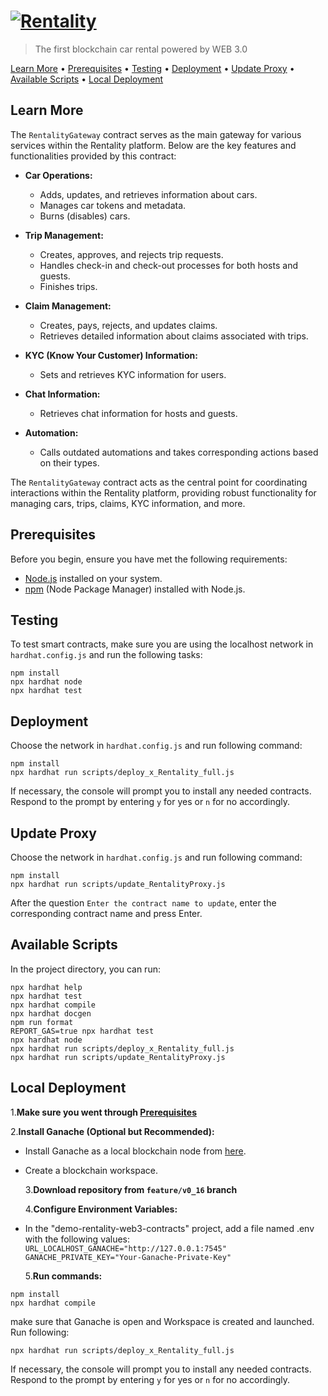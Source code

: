 # [![Rentality][rentality-image]][rentality-url]

> The first blockchain car rental powered by WEB 3.0

[Learn More](#learn-more) • [Prerequisites](#prerequisites) • [Testing](#testing) • [Deployment](#deployment) • [Update Proxy](#update-proxy) • [Available Scripts](#available-scripts) • [Local Deployment](#local-deployment)

## Learn More

The `RentalityGateway` contract serves as the main gateway for various services within the Rentality platform. Below are the key features and functionalities provided by this contract:

- **Car Operations:**
  - Adds, updates, and retrieves information about cars.
  - Manages car tokens and metadata.
  - Burns (disables) cars.

- **Trip Management:**
  - Creates, approves, and rejects trip requests.
  - Handles check-in and check-out processes for both hosts and guests.
  - Finishes trips.

- **Claim Management:**
  - Creates, pays, rejects, and updates claims.
  - Retrieves detailed information about claims associated with trips.

- **KYC (Know Your Customer) Information:**
  - Sets and retrieves KYC information for users.

- **Chat Information:**
  - Retrieves chat information for hosts and guests.

- **Automation:**
  - Calls outdated automations and takes corresponding actions based on their types.

The `RentalityGateway` contract acts as the central point for coordinating interactions within the Rentality platform, providing robust functionality for managing cars, trips, claims, KYC information, and more.

## Prerequisites

Before you begin, ensure you have met the following requirements:

- [Node.js](https://nodejs.org/) installed on your system.
- [npm](https://www.npmjs.com/) (Node Package Manager) installed with Node.js.

## Testing

To test smart contracts, make sure you are using the localhost network in `hardhat.config.js` and run the following
tasks:

```shell
npm install
npx hardhat node
npx hardhat test
```

## Deployment

Choose the network in `hardhat.config.js` and run following command:

```shell
npm install
npx hardhat run scripts/deploy_x_Rentality_full.js
```

If necessary, the console will prompt you to install any needed contracts. Respond to the prompt by entering `y` for yes
or `n` for no accordingly.

## Update Proxy

Choose the network in `hardhat.config.js` and run following command:

```shell
npm install
npx hardhat run scripts/update_RentalityProxy.js
```

After the question `Enter the contract name to update`, enter the corresponding contract name and press Enter.

## Available Scripts

In the project directory, you can run:

```shell
npx hardhat help
npx hardhat test
npx hardhat compile
npx hardhat docgen
npm run format
REPORT_GAS=true npx hardhat test
npx hardhat node
npx hardhat run scripts/deploy_x_Rentality_full.js
npx hardhat run scripts/update_RentalityProxy.js
```

## Local Deployment

1.**Make sure you went through [Prerequisites](#prerequisites)**

2.**Install Ganache (Optional but Recommended):**

- Install Ganache as a local blockchain node from [here][ganache-url].

- Create a blockchain workspace.

  3.**Download repository from `feature/v0_16` branch**

  4.**Configure Environment Variables:**

- In the "demo-rentality-web3-contracts" project, add a file named .env with the following values:
  `URL_LOCALHOST_GANACHE="http://127.0.0.1:7545"`
  `GANACHE_PRIVATE_KEY="Your-Ganache-Private-Key"`

  5.**Run commands:**

```shell
npm install
npx hardhat compile
```

make sure that Ganache is open and Workspace is created and launched.
Run following:

```shell
npx hardhat run scripts/deploy_x_Rentality_full.js
```

If necessary, the console will prompt you to install any needed contracts. Respond to the prompt by entering `y` for yes
or `n` for no accordingly.

<!-- Markdown link & img dfn's -->

[rentality-image]: https://demotest.rentality.xyz/_next/image?url=%2F_next%2Fstatic%2Fmedia%2Flogo.f94184b7.png&w=640&q=75
[rentality-url]: https://demotest.rentality.xyz/
[ganache-url]: https://archive.trufflesuite.com/ganache/
